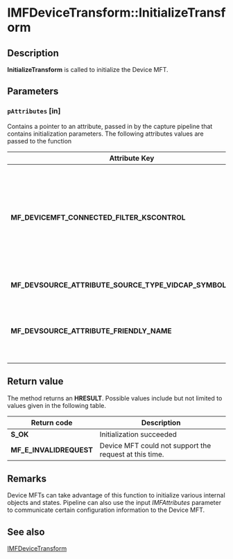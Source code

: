 # IMFDeviceTransform::InitializeTransform

## Description

**InitializeTransform** is called to initialize the Device MFT.

## Parameters

### `pAttributes` [in]

Contains a pointer to an attribute, passed in by the capture pipeline that contains initialization parameters. The following attributes values are passed to the function

| Attribute Key | Description |
| --- | --- |
| **MF_DEVICEMFT_CONNECTED_FILTER_KSCONTROL** | The IKsControl interface of the preceding DeviceTransform object. It also implements IMFDeviceTransform, used to get necessary information needed to create a valid pipeline. |
| **MF_DEVSOURCE_ATTRIBUTE_SOURCE_TYPE_VIDCAP_SYMBOLIC_LINK** | Denotes the symbolic link for a video capture driver |
| **MF_DEVSOURCE_ATTRIBUTE_FRIENDLY_NAME** | Specifies the display name for a device. The display name is a human-readable string, suitable for display in a user interface. |

## Return value

The method returns an **HRESULT**. Possible values include but not limited to values given in the following table.

| Return code | Description |
| --- | --- |
| **S_OK** | Initialization succeeded |
| **MF_E_INVALIDREQUEST** | Device MFT could not support the request at this time. |

## Remarks

Device MFTs can take advantage of this function to initialize various internal objects and states. Pipeline can also use the input *IMFAttributes* parameter to communicate certain configuration information to the Device MFT.

## See also

[IMFDeviceTransform](https://learn.microsoft.com/windows/desktop/api/mftransform/nn-mftransform-imfdevicetransform)